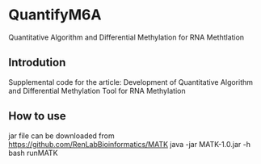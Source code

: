 # QuantifyM6A
Quantitative Algorithm and Differential Methylation for RNA Methtlation

## Introdution
Supplemental code for the article: Development of Quantitative Algorithm and Differential Methylation Tool for RNA Methylation

## How to use
jar file can be downloaded from https://github.com/RenLabBioinformatics/MATK
java -jar MATK-1.0.jar -h
bash runMATK
